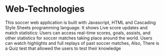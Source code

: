 # Web-Technologies

This soccer web application is built with Javascript, HTML and Cascading Style Sheets programming language.
It shows Live score updates and match statistics: Users can access real-time scores, goals, assists, and other statistics for soccer matches taking place around the world.
Users can watch highlights and full replays of past soccer matches, Also, There is a Quiz test that allowed the users to test their knowledge
